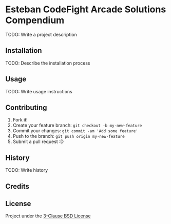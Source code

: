 # Esteban CodeFight Arcade Solutions Compendium

TODO: Write a project description

## Installation

TODO: Describe the installation process

## Usage

TODO: Write usage instructions

## Contributing

1.  Fork it!
2.  Create your feature branch: `git checkout -b my-new-feature`
3.  Commit your changes: `git commit -am 'Add some feature'`
4.  Push to the branch: `git push origin my-new-feature`
5.  Submit a pull request :D

## History

TODO: Write history

## Credits

[]()

## License

Project under the [3-Clause BSD License](LICENSE)
